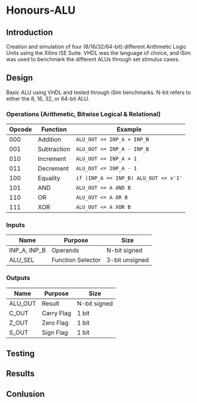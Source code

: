 # Honours-ALU

## Introduction

Creation and simulation of four (8/16/32/64-bit) different Arithmetic Logic Units using the Xilinx ISE Suite. VHDL was the language of choice, and iSim was used to benchmark the different ALUs through set stimulus cases. 

## Design

Basic ALU using VHDL and tested through iSim benchmarks. N-bit refers to either the 8, 16, 32, or 64-bit ALU.

### Operations (Arithmetic, Bitwise Logical & Relational)

| Opcode        | Function      | Example                               |
| ------------- | ------------- | ------------------------------------- |
| 000           | Addition      | `ALU_OUT <= INP_A + INP_B`            |
| 001           | Subtraction   | `ALU_OUT <= INP_A - INP_B`            |
| 010           | Increment     | `ALU_OUT <= INP_A + 1`                |
| 011           | Decrement     | `ALU_OUT <= INP_A - 1`                |
| 100           | Equality      | `if (INP_A == INP_B) ALU_OUT <= x'1'` |
| 101           | AND           | `ALU_OUT <= A AND B`                  |
| 110           | OR            | `ALU_OUT <= A OR B`                   |
| 111           | XOR           | `ALU_OUT <= A XOR B`                  |

### Inputs

| Name          | Purpose           | Size           |
| ------------- | ----------------- | -------------- |
| INP_A, INP_B  | Operands          | N-bit signed   |
| ALU_SEL       | Function Selector | 3-bit unsigned |

### Outputs

| Name          | Purpose    | Size          |
| ------------- | ---------- | ------------- |
| ALU_OUT       | Result     | N-bit signed  |
| C_OUT         | Carry Flag | 1 bit         |
| Z_OUT         | Zero Flag  | 1 bit         |
| S_OUT         | Sign Flag  | 1 bit         |

## Testing

## Results

## Conlusion

